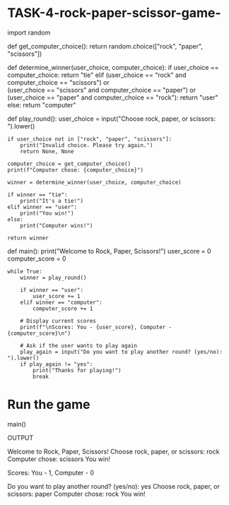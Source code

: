 # TASK-4-rock-paper-scissor-game-
import random

def get_computer_choice():
    return random.choice(["rock", "paper", "scissors"])

def determine_winner(user_choice, computer_choice):
    if user_choice == computer_choice:
        return "tie"
    elif (user_choice == "rock" and computer_choice == "scissors") or \
         (user_choice == "scissors" and computer_choice == "paper") or \
         (user_choice == "paper" and computer_choice == "rock"):
        return "user"
    else:
        return "computer"

def play_round():
    user_choice = input("Choose rock, paper, or scissors: ").lower()
    
    if user_choice not in ["rock", "paper", "scissors"]:
        print("Invalid choice. Please try again.")
        return None, None
    
    computer_choice = get_computer_choice()
    print(f"Computer chose: {computer_choice}")
    
    winner = determine_winner(user_choice, computer_choice)
    
    if winner == "tie":
        print("It's a tie!")
    elif winner == "user":
        print("You win!")
    else:
        print("Computer wins!")
    
    return winner

def main():
    print("Welcome to Rock, Paper, Scissors!")
    user_score = 0
    computer_score = 0
    
    while True:
        winner = play_round()
        
        if winner == "user":
            user_score += 1
        elif winner == "computer":
            computer_score += 1
        
        # Display current scores
        print(f"\nScores: You - {user_score}, Computer - {computer_score}\n")
        
        # Ask if the user wants to play again
        play_again = input("Do you want to play another round? (yes/no): ").lower()
        if play_again != "yes":
            print("Thanks for playing!")
            break

# Run the game
main()






OUTPUT 


Welcome to Rock, Paper, Scissors!
Choose rock, paper, or scissors: rock
Computer chose: scissors
You win!

Scores: You - 1, Computer - 0

Do you want to play another round? (yes/no): yes
Choose rock, paper, or scissors: paper
Computer chose: rock
You win!

